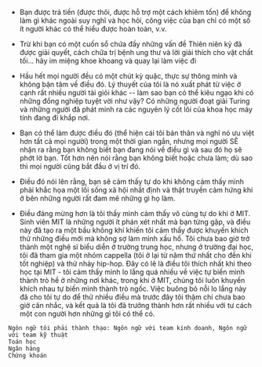 - Bạn được trả tiền (được thôi, được hỗ trợ một cách khiêm tốn) để không làm gì khác ngoài suy nghĩ và học hỏi, công việc của bạn chỉ có một số ít người khác có thể hiểu được hoàn toàn, v.v.

- Trừ khi bạn có một cuốn sổ chứa đầy những vấn đề Thiên niên kỷ đã được giải quyết, cách chữa trị bệnh ung thư và lời giải thích cho vật chất tối... hãy im miệng khoe khoang và quay lại làm việc đi

- Hầu hết mọi người đều có một chút kỳ quặc, thực sự thông minh và không bận tâm về điều đó. Lý thuyết của tôi là nó xuất phát từ việc ở cạnh rất nhiều người tài giỏi khác -- làm sao bạn có thể kiêu ngạo khi có những đồng nghiệp tuyệt vời như vậy? Có những người đoạt giải Turing và những người đã phát minh ra các nguyên lý cốt lõi của khoa học máy tính đang đi khắp nơi.

- Bạn có thể làm được điều đó (thể hiện cái tôi bản thân và nghĩ nó ưu việt hơn tất cả mọi người) trong một thời gian ngắn, nhưng mọi người SẼ nhận ra rằng bạn không biết bạn đang nói về điều gì và sau đó họ sẽ phớt lờ bạn. Tốt hơn nên nói rằng bạn không biết hoặc chưa làm; dù sao thì mọi người cũng bắt đầu ở vị trí đó.

- Điều đó nói lên rằng, bạn sẽ cảm thấy tự do khi không cảm thấy mình phải khắc họa một lối sống xã hội nhất định và thật truyền cảm hứng khi ở bên những người rất đam mê những gì họ làm.

- Điều đáng mừng hơn là tôi thấy mình cảm thấy vô cùng tự do khi ở MIT.
Sinh viên MIT là những người ít phán xét nhất mà bạn từng gặp,
và điều này đã tạo ra một bầu không khí khiến tôi cảm thấy được khuyến khích thử những điều mới mà không sợ làm mình xấu hổ.
Tôi chưa bao giờ trở thành một nghệ sĩ biểu diễn ở trường trung học, nhưng ở trường đại học, tôi đã tham gia một nhóm cappella (tôi ở lại từ năm thứ nhất cho đến khi tốt nghiệp) và thử nhảy hip-hop.
Đây có lẽ là điều tôi thích nhất khi theo học tại MIT - tôi cảm thấy mình lo lắng quá nhiều về việc tự biến mình thành trò hề ở những nơi khác,
trong khi ở MIT, chúng tôi luôn khuyến khích nhau tự biến mình thành trò ngốc.
Việc buông bỏ nỗi lo lắng này đã cho tôi tự do để thử nhiều điều mà trước đây tôi thậm chí chưa bao giờ cân nhắc,
và kết quả là tôi đã trưởng thành hơn rất nhiều với tư cách một con người hơn những gì tôi có thể có.

```
Ngôn ngữ tôi phải thành thạo: Ngôn ngữ với team kinh doanh, Ngôn ngữ với team kỹ thuật
Toán học
Ngân hàng
Chứng khoán
```
